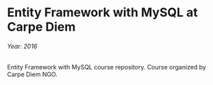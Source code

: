 # Entity Framework with MySQL at Carpe Diem
###### Year: 2016

Entity Framework with MySQL course repository. Course organized by Carpe Diem NGO.
